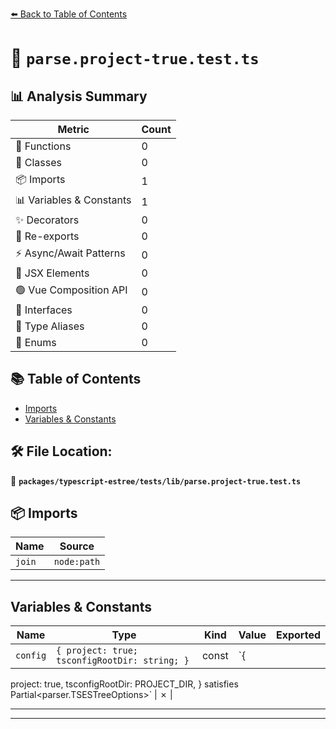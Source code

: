 [⬅️ Back to Table of Contents](../../../../index.md)

# 📄 `parse.project-true.test.ts`

## 📊 Analysis Summary

| Metric | Count |
|--------|-------|
| 🔧 Functions | 0 |
| 🧱 Classes | 0 |
| 📦 Imports | 1 |
| 📊 Variables & Constants | 1 |
| ✨ Decorators | 0 |
| 🔄 Re-exports | 0 |
| ⚡ Async/Await Patterns | 0 |
| 💠 JSX Elements | 0 |
| 🟢 Vue Composition API | 0 |
| 📐 Interfaces | 0 |
| 📑 Type Aliases | 0 |
| 🎯 Enums | 0 |

## 📚 Table of Contents

- [Imports](#imports)
- [Variables & Constants](#variables-constants)

## 🛠️ File Location:
📂 **`packages/typescript-estree/tests/lib/parse.project-true.test.ts`**

## 📦 Imports

| Name | Source |
|------|--------|
| `join` | `node:path` |


---

## Variables & Constants

| Name | Type | Kind | Value | Exported |
|------|------|------|-------|----------|
| `config` | `{ project: true; tsconfigRootDir: string; }` | const | `{
  project: true,
  tsconfigRootDir: PROJECT_DIR,
} satisfies Partial<parser.TSESTreeOptions>` | ✗ |


---


---